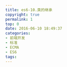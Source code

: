 ```yaml
---
title: es6-10.类的继承
copyright: true
permalink: 1
top: 0
date: 2016-06-10 18:49:37
categories:
- 前端开发
- 标准
- ECMA
- ES6
tags:
---
```

